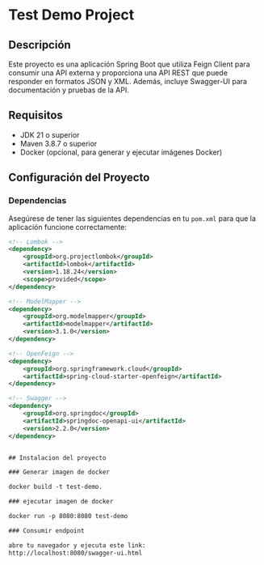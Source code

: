 # Test Demo Project

## Descripción

Este proyecto es una aplicación Spring Boot que utiliza Feign Client para consumir una API externa y proporciona una API REST que puede responder en formatos JSON y XML. Además, incluye Swagger-UI para documentación y pruebas de la API.

## Requisitos

- JDK 21 o superior
- Maven 3.8.7 o superior
- Docker (opcional, para generar y ejecutar imágenes Docker)

## Configuración del Proyecto

### Dependencias

Asegúrese de tener las siguientes dependencias en tu `pom.xml` para que la aplicación funcione correctamente:

```xml
<!-- Lombok -->
<dependency>
    <groupId>org.projectlombok</groupId>
    <artifactId>lombok</artifactId>
    <version>1.18.24</version>
    <scope>provided</scope>
</dependency>

<!-- ModelMapper -->
<dependency>
    <groupId>org.modelmapper</groupId>
    <artifactId>modelmapper</artifactId>
    <version>3.1.0</version>
</dependency>

<!-- OpenFeign -->
<dependency>
    <groupId>org.springframework.cloud</groupId>
    <artifactId>spring-cloud-starter-openfeign</artifactId>
</dependency>

<!-- Swagger -->
<dependency>
    <groupId>org.springdoc</groupId>
    <artifactId>springdoc-openapi-ui</artifactId>
    <version>2.2.0</version>
</dependency>


## Instalacion del proyecto

### Generar imagen de docker

docker build -t test-demo.

### ejecutar imagen de docker

docker run -p 8080:8080 test-demo

### Consumir endpoint

abre tu navegador y ejecuta este link:
http://localhost:8080/swagger-ui.html

